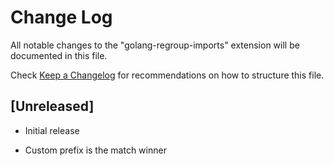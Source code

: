 # Change Log

All notable changes to the "golang-regroup-imports" extension will be documented in this file.

Check [Keep a Changelog](http://keepachangelog.com/) for recommendations on how to structure this file.

## [Unreleased]

- Initial release

- Custom prefix is the match winner
